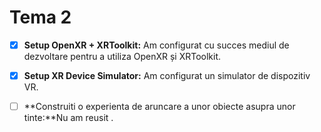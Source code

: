 # Tema 2

- [X] **Setup OpenXR + XRToolkit:** Am configurat cu succes mediul de dezvoltare pentru a utiliza OpenXR și XRToolkit.

- [x] **Setup XR Device Simulator:** Am configurat un simulator de dispozitiv VR.

- [ ] **Construiti o experienta de aruncare a unor obiecte asupra unor tinte:**Nu am reusit .


